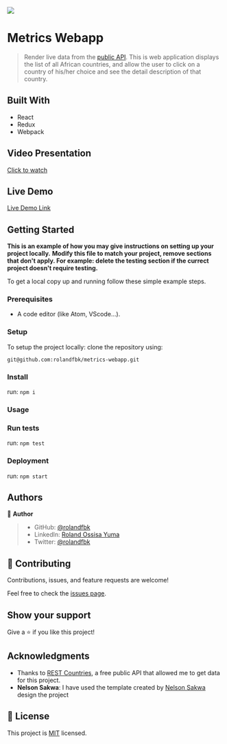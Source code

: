 ![](https://img.shields.io/badge/Microverse-blueviolet)

# Metrics Webapp

> Render live data from the [public API](https://restcountries.com/v3.1/all). This is web application displays the list of all African countries, and allow the user to click on a country of his/her choice and see the detail description of that country.


## Built With

- React
- Redux
- Webpack


## Video Presentation

[Click to watch](https://www.loom.com/share/88e751f44fc4478ea99a5bc2c511c8ab)


## Live Demo

[Live Demo Link](https://nimble-pegasus-5744ed.netlify.app/)


## Getting Started

**This is an example of how you may give instructions on setting up your project locally.**
**Modify this file to match your project, remove sections that don't apply. For example: delete the testing section if the currect project doesn't require testing.**


To get a local copy up and running follow these simple example steps.

### Prerequisites
- A code editor (like Atom, VScode...).

### Setup
To setup the project locally: clone the repository using:
```
git@github.com:rolandfbk/metrics-webapp.git
```

### Install
run: `npm i`

### Usage

### Run tests
run: `npm test`

### Deployment
run: ```npm start```



## Authors

👤 **Author**

>- GitHub: [@rolandfbk](https://github.com/rolandfbk)
>- LinkedIn: [Roland Ossisa Yuma](https://linkedin.com/in/roland-ossisa-yuma-4595547b)
>- Twitter: [@rolandfbk](https://twitter.com/rolandfbk)

## 🤝 Contributing

Contributions, issues, and feature requests are welcome!

Feel free to check the [issues page](../../issues/).

## Show your support

Give a ⭐️ if you like this project!

## Acknowledgments

- Thanks to [REST Countries](https://restcountries.com/), a free public API that allowed me to get data for this project.
- **Nelson Sakwa**: I have used the template created by [Nelson Sakwa](https://www.behance.net/gallery/31579789/Ballhead-App-(Free-PSDs)) design the project

## 📝 License

This project is [MIT](./MIT.md) licensed.
